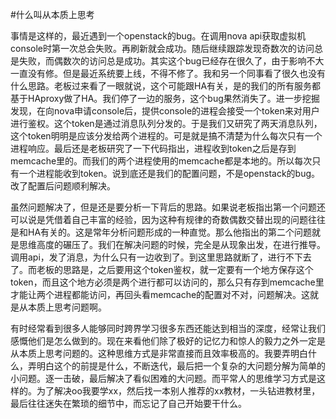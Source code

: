 #什么叫从本质上思考

事情是这样的，最近遇到一个openstack的bug。在调用nova api获取虚拟机console时第一次总会失败。再刷新就会成功。随后继续跟踪发现奇数次的访问总是失败，而偶数次的访问总是成功。其实这个bug已经存在很久了，由于影响不大一直没有修。但是最近系统要上线，不得不修了。我和另一个同事看了很久也没有什么思路。老板过来看了一眼就说，这个可能跟HA有关，是的我们的所有服务都基于HAproxy做了HA。我们停了一边的服务，这个bug果然消失了。进一步挖掘发现，在向nova申请console后，提供console的进程会接受一个token来对用户进行鉴权。这个token是通过消息队列分发的。于是我们又研究了两天消息队列，这个token明明是应该分发给两个进程的。可是就是搞不清楚为什么每次只有一个进程响应。最后还是老板研究了一下代码指出，进程收到token之后是存到memcache里的。而我们的两个进程使用的memcache都是本地的。所以每次只有一个进程能收到token。说到底还是我们的配置问题，不是openstack的bug。改了配置后问题顺利解决。

虽然问题解决了，但是还是要分析一下背后的思路。如果说老板指出第一个问题还可以说是凭借着自己丰富的经验，因为这种有规律的奇数偶数交替出现的问题往往是和HA有关的。这是常年分析问题形成的一种直觉。那么他指出的第二个问题就是思维高度的碾压了。我们在解决问题的时候，完全是从现象出发，在进行推导。调用api，发了消息，为什么只有一边收到了。到这里思路就断了，进行不下去了。而老板的思路是，之后要用这个token鉴权，就一定要有一个地方保存这个token，而且这个地方必须是两个进行都可以访问的，那么只有存到memcache里才能让两个进程都能访问，再回头看memcache的配置对不对，问题解决。这就是从本质上思考问题啊。

有时经常看到很多人能够同时跨界学习很多东西还能达到相当的深度，经常让我们感慨他们是怎么做到的。现在来看他们除了极好的记忆力和惊人的毅力之外一定是从本质上思考问题的。这种思维方式是非常直接而且效率极高的。我要弄明白什么，弄明白这个的前提是什么，不断迭代，最后把一个复杂的大问题分解为简单的小问题。逐一击破，最后解决了看似困难的大问题。而平常人的思维学习方式是这样的。为了解决oo我要学xx，然后找一本别人推荐的xx教材，一头钻进教材里，最后往往迷失在繁琐的细节中，而忘记了自己开始要干什么。

